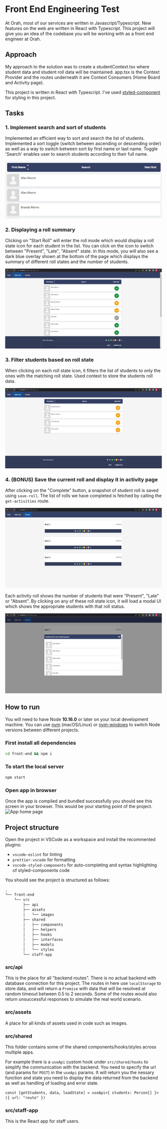 # Front End Engineering Test
At Orah, most of our services are written in Javascript/Typescript. New features on the web are written in React with Typescript. This project will give you an idea of the codebase you will be working with as a front end engineer at Orah.

## Approach
My approach to the solution was to create a studentContext.tsx where student data and student roll data will be maintained. app.tsx is the Context Provider and the routes underneath it are Context Consumers (Home Board and Activity page). 

This project is written in React with Typescript. I've used [styled-component](https://styled-components.com/docs/basics#getting-started) for styling in this project. 

## Tasks
### 1. Implement search and sort of students
Implemented an efficient way to sort and search the list of students. Implemented a sort toggle (switch between ascending or descending order) as well as a way to switch between sort by first name or last name. Toggle 'Search' enables user to search students according to their full name.

![App tool bar](../screenshots/solution_01_toolbar.png)

### 2. Displaying a roll summary
Clicking on "Start Roll" will enter the roll mode which would display a roll state icon for each student in the list. You can click on the icon to switch between "Present", "Late", "Absent" state. In this mode, you will also see a dark blue overlay shown at the bottom of the page which displays the summary of different roll states and the number of students.

![Roll mode](../screenshots/solution_02_roll_mode.png)

### 3. Filter students based on roll state
When clicking on each roll state icon, it filters the list of students to only the ones with the matching roll state. Used context to store the students roll data.

![Roll filter mode](../screenshots/solution_03_roll_mode_filter.png)

### 4. (BONUS) Save the current roll and display it in activity page
After clicking on the "Complete" button, a snapshot of student roll is saved using `save-roll`. The list of rolls we have completed is fetched by calling the `get-activities` route.

![Activity page](../screenshots/solution_04_activity_page.png)

Each activity roll shows the number of students that were "Present", "Late" or "Absent". By clicking on any of these roll state icon, it will load a modal UI which shows the appropriate students with that roll status.

![Activity student status](../screenshots/solution_04_activity_page_filter.png)

## How to run
You will need to have Node **10.16.0** or later on your local development machine. You can use [nvm](https://github.com/creationix/nvm#installation) (macOS/Linux) or [nvm-windows](https://github.com/coreybutler/nvm-windows#node-version-manager-nvm-for-windows) to switch Node versions between different projects.

### First install all dependencies
```sh
cd front-end && npm i
```

### To start the local server
```sh
npm start
```

### Open app in browser
Once the app is compiled and bundled successfully you should see this screen in your browser. This would be your starting point of the project.
![App home page](../screenshots/01_app_home.png)

## Project structure
Open the project in VSCode as a workspace and install the recommented plugins:

- `vscode-eslint` for linting
- `prettier-vscode` for formatting
- `vscode-styled-components` for auto-completing and syntax highlighting of styled-components code

You should see the project is structured as follows:

```
.
└── front-end
    └── src
        ├── api
        ├── assets
        │   └── images
        ├── shared
        │   ├── components
        │   ├── helpers
        │   ├── hooks
        │   ├── interfaces
        │   ├── models
        │   └── styles
        └── staff-app
```

### src/api

This is the place for all "backend routes". There is no actual backend with database connection for this project. The routes in here use `localStorage` to store data, and will return a `Promise` with data that will be resolved at random timeout between 0.5 to 2 seconds. Some of the routes would also return unsuccessful responses to simulate the real world scenario.

### src/assets

A place for all kinds of assets used in code such as images.

### src/shared

This folder contains some of the shared components/hooks/styles across multiple apps.

For example there is a `useApi` custom hook under `src/shared/hooks` to simplify the communication with the backend. You need to specify the url (and params for `POST`) in the `useApi` params. It will return you the nessary function and state you need to display the data returned from the backend as well as handling of loading and error state.

```tsx
const [getStudents, data, loadState] = useApi<{ students: Person[] }>({ url: "route" })
```

### src/staff-app

This is the React app for staff users.
